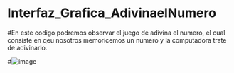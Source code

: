 # Interfaz_Grafica_AdivinaelNumero

#En este codigo podremos observar el juego de adivina el numero, el cual consiste en qeu nosotros memoricemos un numero y la computadora trate de adivinarlo.


#![image](https://user-images.githubusercontent.com/101827901/176938853-d44f7842-43b0-4762-8a0c-f0e9511f0a03.png)

